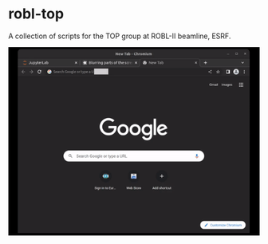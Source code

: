 # robl-top
A collection of scripts for the TOP group at ROBL-II beamline, ESRF.

![image info](./doc/gifs/ezgif-1-6d566a6be7.gif)
